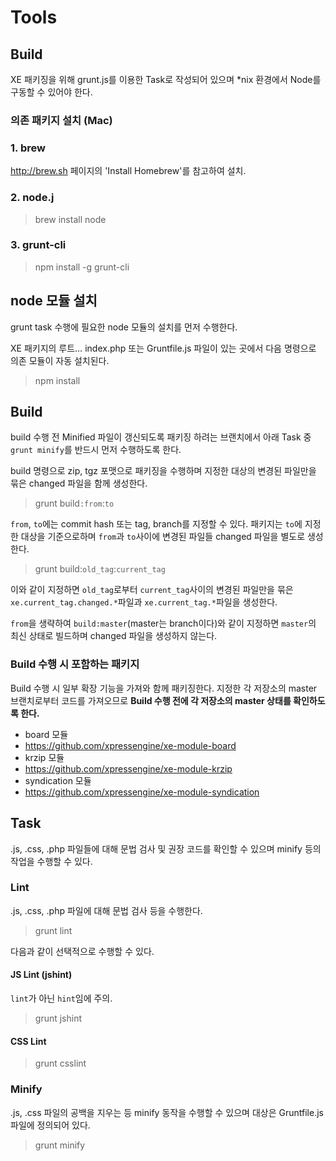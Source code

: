 # Tools

## Build
XE 패키징을 위해 grunt.js를 이용한 Task로 작성되어 있으며 *nix 환경에서 Node를 구동할 수 있어야 한다.

### 의존 패키지 설치 (Mac)

### 1. brew
http://brew.sh 페이지의 'Install Homebrew'를 참고하여 설치.

### 2. node.j
> brew install node

### 3. grunt-cli
> npm install -g grunt-cli

## node 모듈 설치
grunt task 수행에 필요한 node 모듈의 설치를 먼저 수행한다.

XE 패키지의 루트… index.php 또는 Gruntfile.js 파일이 있는 곳에서 다음 명령으로 의존 모듈이 자동 설치된다.

> npm install

## Build
build 수행 전 Minified 파일이 갱신되도록 패키징 하려는 브랜치에서 아래 Task 중 `grunt minify`를 반드시 먼저 수행하도록 한다.

build 명령으로 zip, tgz 포맷으로 패키징을 수행하며 지정한 대상의 변경된 파일만을 묶은 changed 파일을 함께 생성한다.

> grunt build`:from`:`to`

`from`, `to`에는 commit hash 또는 tag, branch를 지정할 수 있다. 패키지는 `to`에 지정한 대상을 기준으로하며 `from`과 `to`사이에 변경된 파일들 changed 파일을 별도로 생성한다.

> grunt build:`old_tag`:`current_tag`

이와 같이 지정하면 `old_tag`로부터 `current_tag`사이의 변경된 파일만을 묶은 `xe.current_tag.changed.*`파일과 `xe.current_tag.*`파일을 생성한다.

`from`을 생략하여 `build:master`(master는 branch이다)와 같이 지정하면 `master`의 최신 상태로 빌드하며 changed 파일을 생성하지 않는다.

### Build 수행 시 포함하는 패키지
Build 수행 시 일부 확장 기능을 가져와 함께 패키징한다. 지정한 각 저장소의 master 브랜치로부터 코드를 가져오므로 **Build 수행 전에 각 저장소의 master 상태를 확인하도록 한다.**

* board 모듈
 *  https://github.com/xpressengine/xe-module-board
* krzip 모듈
 *  https://github.com/xpressengine/xe-module-krzip
* syndication 모듈
 *  https://github.com/xpressengine/xe-module-syndication

## Task
.js, .css, .php 파일들에 대해 문법 검사 및 권장 코드를 확인할 수 있으며 minify 등의 작업을 수행할 수 있다.

### Lint
.js, .css, .php 파일에 대해 문법 검사 등을 수행한다.
> grunt lint

다음과 같이 선택적으로 수행할 수 있다.

#### JS Lint (jshint)
`lint`가 아닌 `hint`임에 주의.
> grunt jshint

#### CSS Lint
> grunt csslint

### Minify
.js, .css 파일의 공백을 지우는 등 minify 동작을 수행할 수 있으며 대상은 Gruntfile.js 파일에 정의되어 있다.

 > grunt minify
